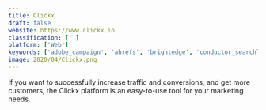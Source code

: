 ```yaml
---
title: Clickx
draft: false 
website: https://www.clickx.io
classification: ['']
platform: ['Web']
keywords: ['adobe_campaign', 'ahrefs', 'brightedge', 'conductor_searchlight', 'impact', 'looker', 'moz_pro', 'ninjacat', 'owox_bi', 'se_ranking', 'serpstat', 'siteimprove', 'spyfu', 'tapclicks']
image: 2020/04/Clickx.png
---
```

If you want to successfully increase traffic and conversions, and get more customers, the Clickx platform is an easy-to-use tool for your marketing needs.